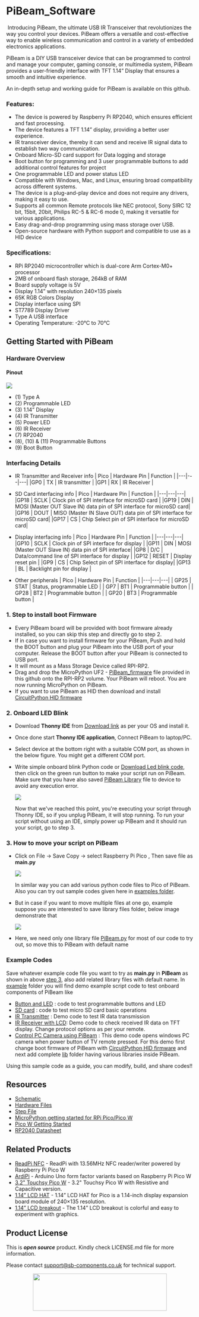 # PiBeam_Software
<img src="">
Introducing PiBeam, the ultimate USB IR Transceiver that revolutionizes the way you control your devices. PiBeam offers a versatile and cost-effective way to enable wireless communication and control in a variety of embedded electronics applications.

PiBeam is a DIY USB transceiver device that can be programmed to control and manage your computer, gaming console, or multimedia system, PiBeam provides a user-friendly interface with TFT 1.14” Display that ensures a smooth and intuitive experience.

An in-depth setup and working guide for PiBeam is available on this github. 

### Features:
- The device is powered by Raspberry Pi RP2040, which ensures efficient and fast processing.
- The device features a TFT 1.14” display, providing a better user experience.
- IR transceiver device, thereby it can send and receive IR signal data to establish two way communication.
- Onboard Micro-SD card support for Data logging and storage
- Boot button for programming and 3 user programmable buttons to add additional control features for project
- One programmable LED and power status LED
- Compatible with Windows, Mac, and Linux, ensuring broad compatibility across different systems.
- The device is a plug-and-play device and does not require any drivers, making it easy to use.
- Supports all common Remote protocols like NEC protocol, Sony SIRC 12 bit, 15bit, 20bit, Philips RC-5 & RC-6 mode 0, making it versatile for various applications.
- Easy drag-and-drop programming using mass storage over USB.
- Open-source hardware with Python support and compatible to use as a HID device

### Specifications:
- RPi RP2040 microcontroller which is dual-core Arm Cortex-M0+ processor
- 2MB of onboard flash storage, 264kB of RAM
- Board supply voltage is 5V
- Display 1.14” with resolution 240×135 pixels
- 65K RGB Colors Display
- Display interface using SPI
- ST7789 Display Driver
- Type A USB interface
- Operating Temperature: -20°C to 70°C


## Getting Started with PiBeam
### Hardware Overview
#### Pinout

<img src="https://github.com/sbcshop/PiBeam_Software/blob/main/images/pibeampinout.jpg">

- (1) Type A 
- (2) Programmable LED
- (3) 1.14” Display
- (4) IR Transmitter 
- (5) Power LED
- (6) IR Receiver
- (7) RP2040
- (8), (10) & (11) Programmable Buttons
- (9) Boot Button

### Interfacing Details

- IR Transmitter and Receiver info
  | Pico | Hardware Pin | Function |
  |---|---|---|
  |GP0 | TX | IR transmitter |
  |GP1 | RX  | IR Receiver |

- SD Card interfacing info
  | Pico | Hardware Pin | Function |
  |---|---|---|
  |GP18 | SCLK | Clock pin of SPI interface for microSD card |
  |GP19 | DIN  | MOSI (Master OUT Slave IN) data pin of SPI interface for microSD card|
  |GP16 | DOUT | MISO (Master IN Slave OUT) data pin of SPI interface for microSD card|
  |GP17 | CS   | Chip Select pin of SPI interface for microSD card|

- Display interfacing info
  | Pico | Hardware Pin | Function |
  |---|---|---|
  |GP10 | SCLK | Clock pin of SPI interface for display |
  |GP11 | DIN  | MOSI (Master OUT Slave IN) data pin of SPI interface|
  |GP8 | D/C | Data/command line of SPI interface for display |
  |GP12 | RESET | Display reset pin |
  |GP9 | CS   | Chip Select pin of SPI interface for display| 
  |GP13 | BL | Backlight pin for display |

- Other peripherals
  | Pico | Hardware Pin | Function |
  |---|---|---|
  | GP25 | STAT | Status, programmable LED |
  | GP7 | BT1 | Programmable button |
  | GP28 | BT2 | Programmable button |
  | GP20 | BT3 | Programmable button |


### 1. Step to install boot Firmware
   - Every PiBeam board will be provided with boot firmware already installed, so you can skip this step and directly go to step 2.
   - If in case you want to install firmware for your PiBeam, Push and hold the BOOT button and plug your PiBeam into the USB port of your computer. Release the BOOT button after your PiBeam is connected to USB port.
   - It will mount as a Mass Storage Device called RPI-RP2.
   - Drag and drop the MicroPython UF2 - [PiBeam_firmware](https://github.com/sbcshop/PiBeam_Software/blob/main/PiBeam_firmware.uf2) file provided in this github onto the RPI-RP2 volume. Your PiBeam will reboot. You are now running MicroPython on PiBeam.
   - If you want to use PiBeam as HID then download and install [CircuitPython HID firmware](https://github.com/sbcshop/PiBeam_Software/blob/main/HID_firmware.uf2)

### 2. Onboard LED Blink 
   - Download **Thonny IDE** from [Download link](https://thonny.org/) as per your OS and install it.
   - Once done start **Thonny IDE application**, Connect PiBeam to laptop/PC.
   - Select device at the bottom right with a suitable COM port, as shown in the below figure. You might get a different COM port.
   - Write simple onboard blink Python code or [Download Led blink code](https://github.com/sbcshop/PiBeam_Software/blob/main/examples/onboardLED_demo.py), then click on the green run button to make your script run on PiBeam. Make sure that you have also saved [PiBeam Library]() file to device to avoid any execution error.
     
      <img src= "https://github.com/sbcshop/PiBeam_Software/blob/main/images/LED_blink.png" />
     
     Now that we've reached this point, you're executing your script through Thonny IDE, so if you unplug PiBeam, it will stop running. To run your script without using an IDE, simply power up PiBeam and it should run your script, go to step 3.

### 3. How to move your script on PiBeam
   - Click on File -> Save Copy -> select Raspberry Pi Pico , Then save file as **main.py**
     
      <img src="https://github.com/sbcshop/3.2_Touchsy_Pico_W_Resistive_Software/blob/main/images/transfer_script_pico.gif" />
   
      In similar way you can add various python code files to Pico of PiBeam. Also you can try out sample codes given here in [examples folder](https://github.com/sbcshop/PiBeam_Software/tree/main/examples). 
   
   - But in case if you want to move multiple files at one go, example suppose you are interested to save library files folder, below image demonstrate that
     
      <img src="https://github.com/sbcshop/3.2_Touchsy_Pico_W_Capacitive_Software/blob/main/images/multiple_file_transfer.gif" />
   - Here, we need only one library file [PiBeam.py](https://github.com/sbcshop/PiBeam_Software/blob/main/examples/PiBeam.py) for most of our code to try out, so move this to PiBeam with default name

   

### Example Codes
   Save whatever example code file you want to try as **main.py** in **PiBeam** as shown in above [step 3](https://github.com/sbcshop/PiBeam_Software/tree/main#3-how-to-move-your-script-on-pibeam), also add related library files with default name.
   In [example](https://github.com/sbcshop/PiBeam_Software/tree/main/examples) folder you will find demo example script code to test onboard components of PiBeam like 
   - [Button and LED](https://github.com/sbcshop/PiBeam_Software/blob/main/examples/button_demo.py) : code to test programmable buttons and LED
   - [SD card](https://github.com/sbcshop/PiBeam_Software/blob/main/examples/sdcard_demo.py) : code to test micro SD card basic operations
   - [IR Transmitter](https://github.com/sbcshop/PiBeam_Software/blob/main/examples/transmitter_demo.py) : Demo code to test IR data transmission
   - [IR Receiver with LCD](https://github.com/sbcshop/PiBeam_Software/blob/main/examples/Receiver_LCD_sdcard_demo.py): Demo code to check received IR data on TFT display. Change protocol options as per your remote.
   - [Control PC Camera using PiBeam](https://github.com/sbcshop/PiBeam_Software/blob/main/examples/HID_example_circuitpython/code.py) : This demo code opens windows PC camera when power button of TV remote pressed. For this demo first change boot firmware of PiBeam with [CircuitPython HID firmware](https://github.com/sbcshop/PiBeam_Software/blob/main/HID_firmware.uf2) and next add complete [lib](https://github.com/sbcshop/PiBeam_Software/tree/main/examples/HID_example_circuitpython) folder having various libraries inside PiBeam.
   
   Using this sample code as a guide, you can modify, build, and share codes!!  
   
## Resources
  * [Schematic](https://github.com/sbcshop/PiBeam_Hardware/blob/main/Design%20Data/Sch%20PiBeam.pdf)
  * [Hardware Files](https://github.com/sbcshop/PiBeam_Hardware)
  * [Step File](https://github.com/sbcshop/PiBeam_Hardware/blob/main/Mechanical%20Data/Step%20PiBeam.step)
  * [MicroPython getting started for RPi Pico/Pico W](https://docs.micropython.org/en/latest/rp2/quickref.html)
  * [Pico W Getting Started](https://projects.raspberrypi.org/en/projects/get-started-pico-w)
  * [RP2040 Datasheet](https://datasheets.raspberrypi.com/pico/pico-datasheet.pdf)


## Related Products
  * [ReadPi NFC](https://shop.sb-components.co.uk/products/readpi-an-rfid-nfc-reader-powered-with-raspberry-pi-pico-w?variant=40478483087443) - ReadPi with 13.56MHz NFC reader/writer powered by Raspberry Pi Pico W
  * [ArdiPi](https://shop.sb-components.co.uk/collections/latest-collections/products/ardipi-uno-r3-alternative-board-based-on-pico-w) - Arduino Uno form factor variants based on Raspberry Pi Pico W
  * [3.2" Touchsy Pico W](https://shop.sb-components.co.uk/collections/pre-order/products/touchsy-3-2-touch-lcd-display-based-on-pico-w) - 3.2" Touchsy Pico W with Resistive and Capacitive version.
  * [1.14” LCD HAT](https://shop.sb-components.co.uk/products/1-14-lcd-hat-for-pico) - 1.14” LCD HAT for Pico is a 1.14-inch display expansion board module of 240×135 resolution.
  * [1.14” LCD breakout](https://shop.sb-components.co.uk/products/1-14-inch-lcd-breakout) - The 1.14” LCD breakout is colorful and easy to experiment with graphics.
    

## Product License

This is ***open source*** product. Kindly check LICENSE.md file for more information.

Please contact support@sb-components.co.uk for technical support.
<p align="center">
  <img width="360" height="100" src="https://cdn.shopify.com/s/files/1/1217/2104/files/Logo_sb_component_3.png?v=1666086771&width=300">
</p>
